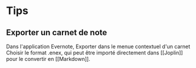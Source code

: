 
# Tips
## Exporter un carnet de note
Dans l'application Evernote, Exporter dans le menue contextuel d'un carnet
Choisir le format .enex, qui peut être importé directement dans [[Joplin]] pour le convertir en [[Markdown]].

